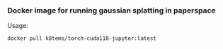 ### Docker image for running gaussian splatting in paperspace  
Usage:  
```bash
docker pull k8tems/torch-cuda118-jupyter:latest
```
